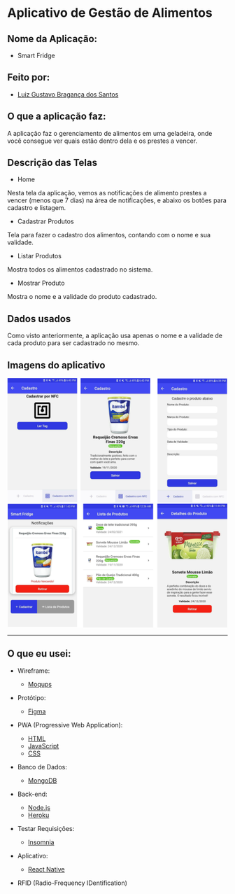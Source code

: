 # Aplicativo de Gestão de Alimentos

## Nome da Aplicação: 

- Smart Fridge

## Feito por:

- [Luiz Gustavo Bragança dos Santos](https://github.com/Luizgustavo358)

## O que a aplicação faz:

A aplicação faz o gerenciamento de alimentos em uma geladeira, onde você consegue ver quais estão dentro dela e os prestes a vencer.

## Descrição das Telas

- Home

Nesta tela da aplicação, vemos as notificações de alimento prestes a vencer (menos que 7 dias) na área de notificações, e abaixo os botões para cadastro e listagem.

- Cadastrar Produtos

Tela para fazer o cadastro dos alimentos, contando com o nome e sua validade.

- Listar Produtos

Mostra todos os alimentos cadastrado no sistema.

- Mostrar Produto

Mostra o nome e a validade do produto cadastrado.

## Dados usados

Como visto anteriormente, a aplicação usa apenas o nome e a validade de cada produto para ser cadastrado no mesmo.

## Imagens do aplicativo

![Cadastro](img/cadastro.png)
![Lista-Home-Detalhes](img/lista-home-p.png)

---

## O que eu usei:

- Wireframe:
  - [Moqups](https://moqups.com/)

- Protótipo:
  - [Figma](https://www.figma.com/)

- PWA (Progressive Web Application):
  - [HTML](https://developer.mozilla.org/pt-BR/docs/Web/HTML)
  - [JavaScript](https://developer.mozilla.org/pt-BR/docs/Web/JavaScript)
  - [CSS](https://developer.mozilla.org/pt-BR/docs/Web/CSS)

- Banco de Dados:
  - [MongoDB](https://www.mongodb.com/)

- Back-end:
  - [Node.js](https://nodejs.org/en/)
  - [Heroku](https://www.heroku.com/)

- Testar Requisições:
  - [Insomnia](https://insomnia.rest/)

- Aplicativo:
  - [React Native](https://reactnative.dev/)

- RFID (Radio-Frequency IDentification)